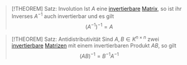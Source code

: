 > [!THEOREM] Satz: Involution
> Ist $A$ eine [invertierbare](Invertierbarkeit.md) [Matrix](../Matrix.md), so ist ihr Inverses $A^{-1}$ auch invertierbar und es gilt
> $$(A^{-1})^{-1} = A$$

> [!THEOREM] Satz: Antidistributivität
> Sind $A,B \in K^{n \times n}$ zwei [invertierbare](Invertierbarkeit.md) [Matrizen](../Matrix.md) mit einem invertierbaren Produkt $A B$, so gilt
> $$(A B)^{-1} = B^{-1} A^{-1}$$